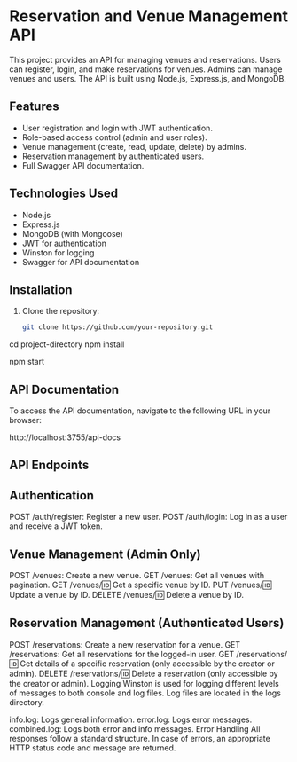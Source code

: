# Reservation and Venue Management API

This project provides an API for managing venues and reservations. Users can register, login, and make reservations for venues. Admins can manage venues and users. The API is built using Node.js, Express.js, and MongoDB.

## Features

- User registration and login with JWT authentication.
- Role-based access control (admin and user roles).
- Venue management (create, read, update, delete) by admins.
- Reservation management by authenticated users.
- Full Swagger API documentation.
  
## Technologies Used

- Node.js
- Express.js
- MongoDB (with Mongoose)
- JWT for authentication
- Winston for logging
- Swagger for API documentation

## Installation

1. Clone the repository:

   ```bash
   git clone https://github.com/your-repository.git


cd project-directory
npm install


npm start

## API Documentation

To access the API documentation, navigate to the following URL in your browser:

http://localhost:3755/api-docs


## API Endpoints
## Authentication
POST /auth/register: Register a new user.
POST /auth/login: Log in as a user and receive a JWT token.
 ## Venue Management (Admin Only)
POST /venues: Create a new venue.
GET /venues: Get all venues with pagination.
GET /venues/:id: Get a specific venue by ID.
PUT /venues/:id: Update a venue by ID.
DELETE /venues/:id: Delete a venue by ID.
  ## Reservation Management (Authenticated Users)
POST /reservations: Create a new reservation for a venue.
GET /reservations: Get all reservations for the logged-in user.
GET /reservations/:id: Get details of a specific reservation (only accessible by the creator or admin).
DELETE /reservations/:id: Delete a reservation (only accessible by the creator or admin).
Logging
Winston is used for logging different levels of messages to both console and log files. Log files are located in the logs directory.

info.log: Logs general information.
error.log: Logs error messages.
combined.log: Logs both error and info messages.
Error Handling
All responses follow a standard structure. In case of errors, an appropriate HTTP status code and message are returned.